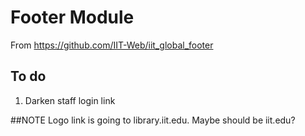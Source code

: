 # Footer Module
From https://github.com/IIT-Web/iit_global_footer


## To do
1. Darken staff login link

##NOTE
Logo link is going to library.iit.edu. Maybe should be iit.edu?


